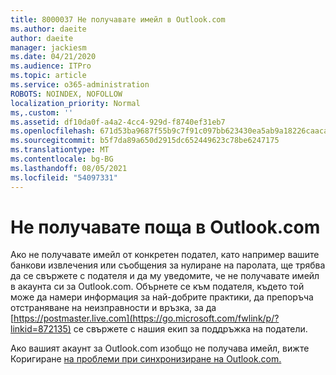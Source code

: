 ```yaml
---
title: 8000037 Не получавате имейл в Outlook.com
ms.author: daeite
author: daeite
manager: jackiesm
ms.date: 04/21/2020
ms.audience: ITPro
ms.topic: article
ms.service: o365-administration
ROBOTS: NOINDEX, NOFOLLOW
localization_priority: Normal
ms,.custom: ''
ms.assetid: df10da0f-a4a2-4cc4-929d-f8740ef31eb7
ms.openlocfilehash: 671d53ba9687f55b9c7f91c097bb623430ea5ab9a18226caacabdc92f6b410d8
ms.sourcegitcommit: b5f7da89a650d2915dc652449623c78be6247175
ms.translationtype: MT
ms.contentlocale: bg-BG
ms.lasthandoff: 08/05/2021
ms.locfileid: "54097331"
---
```

# <a name="not-receiving-mail-in-outlookcom"></a>Не получавате поща в Outlook.com

Ако не получавате имейл от конкретен подател, като например вашите банкови извлечения или съобщения за нулиране на паролата, ще трябва да се свържете с подателя и да му уведомите, че не получавате имейл в акаунта си за Outlook.com. Обърнете се към подателя, където той може да намери информация за най-добрите практики, да препоръча отстраняване на неизправности и връзка, за да [https://postmaster.live.com](https://go.microsoft.com/fwlink/p/?linkid=872135) се свържете с нашия екип за поддръжка на податели.
  
Ако вашият акаунт за Outlook.com изобщо не получава имейл, вижте Коригиране [на проблеми при синхронизиране на Outlook.com.](https://go.microsoft.com/fwlink/p/?linkid=874363)
  

